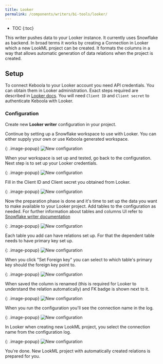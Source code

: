 ```yaml
---
title: Looker
permalink: /components/writers/bi-tools/looker/
---
```


* TOC
{:toc}

This writer pushes data to your Looker instance. It currently uses Snowflake as backend. In broad terms it works by creating a Connection in Looker which a new LookML project can be created. It formats the columns in a way that allows automatic generation of data relations when the project is created. 

## Setup

To connect Keboola to your Looker account you need API credentials. You can obtain them in Looker administration. Exact steps required are described in [Looker docs](https://docs.looker.com/reference/api-and-integration/api-auth#authentication_with_a_sdk). You will need `Client ID` and `Client secret` to authenticate Keboola with Looker. 

### Configuration

Create new **Looker writer** configuration in your project. 

Continue by setting up a Snowflake workspace to use with Looker. You can either supply your own or use Keboola generated workspace. 

{: .image-popup}
![New configuration](/components/writers/bi-tools/looker/01.png)

When your workspace is set up and tested, go back to the configuration. Next step is to set up your Looker credentials. 

{: .image-popup}
![New configuration](/components/writers/bi-tools/looker/03.png)

Fill in the Client ID and Client secret you obtained from Looker. 

{: .image-popup}
![New configuration](/components/writers/bi-tools/looker/04.png)

Now the preparation phase is done and it's time to set up the data you want to make available to your Looker project. Add tables to the configuration as needed. For further information about tables and columns UI refer to [Snowflake writer documentation](/components/writers/database/snowflake/#table-configuration) 

{: .image-popup}
![New configuration](/components/writers/bi-tools/looker/05.png)

Each table you add can have relations set up. For that the dependent table needs to have primary key set up. 

{: .image-popup}
![New configuration](/components/writers/bi-tools/looker/06.png)

When you click "Set Foreign key" you can select to which table's primary key should the foreign key point to. 

{: .image-popup}
![New configuration](/components/writers/bi-tools/looker/07.png)

When saved the column is renamed (this is required for Looker to understand the relation automatically) and FK badge is shown next to it. 

{: .image-popup}
![New configuration](/components/writers/bi-tools/looker/08.png)

When you run the configuration you'll see the connection name in the log. 

{: .image-popup}
![New configuration](/components/writers/bi-tools/looker/09.png)

In Looker when creating new LookML project, you select the connection name from  the configuration log. 

{: .image-popup}
![New configuration](/components/writers/bi-tools/looker/10.png)

You're done. New LookML project with automatically created relations is prepared for you. 
